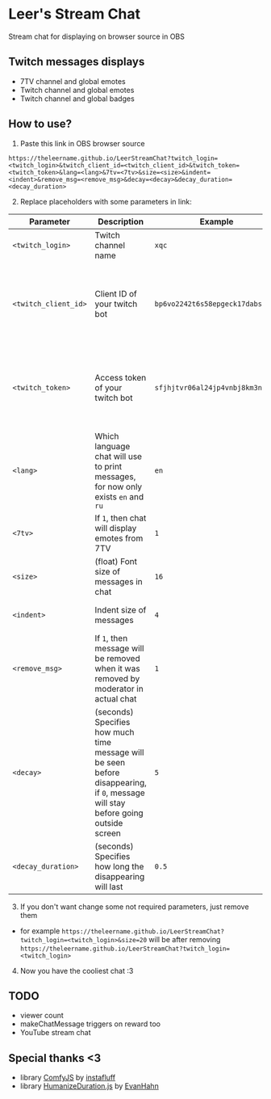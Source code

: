 # Leer's Stream Chat
Stream chat for displaying on browser source in OBS

## Twitch messages displays
- 7TV channel and global emotes
- Twitch channel and global emotes
- Twitch channel and global badges

## How to use?
1. Paste this link in OBS browser source
```
https://theleername.github.io/LeerStreamChat?twitch_login=<twitch_login>&twitch_client_id=<twitch_client_id>&twitch_token=<twitch_token>&lang=<lang>&7tv=<7tv>&size=<size>&indent=<indent>&remove_msg=<remove_msg>&decay=<decay>&decay_duration=<decay_duration>
```
2. Replace placeholders with some parameters in link:

| Parameter                   | Description                                                                                                                       | Example                                 | Required                                                         |
|-----------------------------|-----------------------------------------------------------------------------------------------------------------------------------|-----------------------------------------|------------------------------------------------------------------|
| `<twitch_login>`            | Twitch channel name                                                                                                               | `xqc`                                   | Yes                                                              |
| `<twitch_client_id>`        | Client ID of your twitch bot                                                                                                      | `bp6vo2242t6s58epgeck17dabsabu1`        | No (if didnt specified, emotes and badges will be not displayed) |
| `<twitch_token>`            | Access token of your twitch bot                                                                                                   | `sfjhjtvr06al24jp4vnbj8km3njc91`        | No (if didnt specified, emotes and badges will be not displayed) |
| `<lang>`                    | Which language chat will use to print messages, for now only exists `en` and `ru`                                                 | `en`                                    | No (default value: `en`)                                         |
| `<7tv>`                     | If `1`, then chat will display emotes from 7TV                                                                                    | `1`                                     | No (default value: `1`)                                          |
| `<size>`                    | (float) Font size of messages in chat                                                                                             | `16`                                    | No (default value: `16`)                                         |
| `<indent>`                  | Indent size of messages                                                                                                           | `4`                                     | No (default value: `4`)                                          |
| `<remove_msg>`              | If `1`, then message will be removed when it was removed by moderator in actual chat                                              | `1`                                     | No (default value: `1`)                                          |
| `<decay>`                   | (seconds) Specifies how much time message will be seen before disappearing, if `0`, message will stay before going outside screen | `5`                                     | No (default value: `0`)                                          |
| `<decay_duration>`          | (seconds) Specifies how long the disappearing will last                                                                           | `0.5`                                   | No (default value: `0.5`)                                        |
3. If you don't want change some not required parameters, just remove them
- for example `https://theleername.github.io/LeerStreamChat?twitch_login=<twitch_login>&size=20` will be after removing `https://theleername.github.io/LeerStreamChat?twitch_login=<twitch_login>`
4. Now you have the cooliest chat :3

## TODO
- viewer count
- makeChatMessage triggers on reward too
- YouTube stream chat

## Special thanks <3
- library [ComfyJS](https://github.com/instafluff/ComfyJS) by [instafluff](https://github.com/instafluff)
- library [HumanizeDuration.js](https://github.com/EvanHahn/HumanizeDuration.js) by [EvanHahn](https://github.com/EvanHahn)